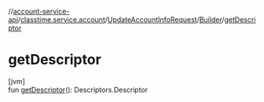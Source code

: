 //[account-service-api](../../../../index.md)/[classtime.service.account](../../index.md)/[UpdateAccountInfoRequest](../index.md)/[Builder](index.md)/[getDescriptor](get-descriptor.md)

# getDescriptor

[jvm]\
fun [getDescriptor](get-descriptor.md)(): Descriptors.Descriptor
